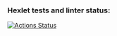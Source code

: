 ### Hexlet tests and linter status:
[![Actions Status](https://github.com/elinaulm/data-analytics-project-96/actions/workflows/hexlet-check.yml/badge.svg)](https://github.com/elinaulm/data-analytics-project-96/actions)